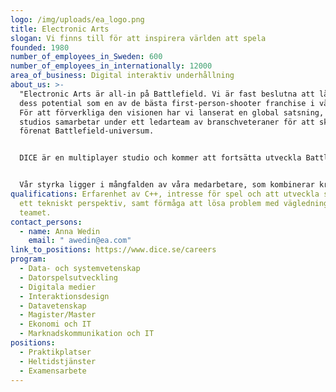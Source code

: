 ```yaml
---
logo: /img/uploads/ea_logo.png
title: Electronic Arts
slogan: Vi finns till för att inspirera världen att spela
founded: 1980
number_of_employees_in_Sweden: 600
number_of_employees_in_internationally: 12000
area_of_business: Digital interaktiv underhållning
about_us: >-
  "Electronic Arts är all-in på Battlefield. Vi är fast beslutna att låsa upp
  dess potential som en av de bästa first-person-shooter franchise i världen.
  För att förverkliga den visionen har vi lanserat en global satsning, där flera
  studios samarbetar under ett ledarteam av branschveteraner för att skapa ett
  förenat Battlefield-universum.


  DICE är en multiplayer studio och kommer att fortsätta utveckla Battlefields unika multiplayer serie medan vår nya Seattle-baserade studio, Ridgeline Games, kommer att leda utvecklingen av en narrativberättelse. Ripple Effect är fokuserad på att skapa en helt ny Battlefield-upplevelse som kommer att komplettera och utveckla franchisens grund. Detta är tillsammans med Industrial Toys, som leder utvecklingen av Battlefield Mobile.


  Vår styrka ligger i mångfalden av våra medarbetare, som kombinerar kreativitet, innovation och passion. Vårt fokus är en inkluderande kultur som ger möjlighet att växa, lära och leda för det mest givande arbetet i våra teams karriärer."
qualifications: Erfarenhet av C++, intresse för spel och att utveckla spel ur
  ett tekniskt perspektiv, samt förmåga att lösa problem med vägledning från
  teamet.
contact_persons:
  - name: Anna Wedin
    email: " awedin@ea.com"
link_to_positions: https://www.dice.se/careers
program:
  - Data- och systemvetenskap
  - Datorspelsutveckling
  - Digitala medier
  - Interaktionsdesign
  - Datavetenskap
  - Magister/Master
  - Ekonomi och IT
  - Marknadskommunikation och IT
positions:
  - Praktikplatser
  - Heltidstjänster
  - Examensarbete
---
```

